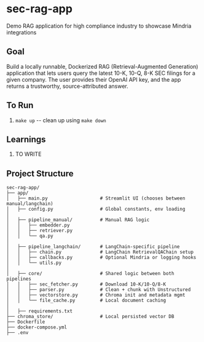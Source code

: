 # sec-rag-app
Demo RAG application for high compliance industry to showcase Mindria integrations

## Goal

Build a locally runnable, Dockerized RAG (Retrieval-Augmented Generation) application that lets users query the latest 10-K, 10-Q, 8-K SEC filings for a given company. The user provides their OpenAI API key, and the app returns a trustworthy, source-attributed answer.

## To Run
1. `make up`
-- clean up using `make down`

## Learnings

1. TO WRITE

## Project Structure

```
sec-rag-app/
├── app/
│   ├── main.py                   # Streamlit UI (chooses between manual/langchain)
│   ├── config.py                 # Global constants, env loading
│
│   ├── pipeline_manual/          # Manual RAG logic
│   │   ├── embedder.py
│   │   ├── retriever.py
│   │   └── qa.py
│
│   ├── pipeline_langchain/       # LangChain-specific pipeline
│   │   ├── chain.py              # LangChain RetrievalQAChain setup
│   │   ├── callbacks.py          # Optional Mindria or logging hooks
│   │   └── utils.py
│
│   ├── core/                     # Shared logic between both pipelines
│   │   ├── sec_fetcher.py        # Download 10-K/10-Q/8-K
│   │   ├── parser.py             # Clean + chunk with Unstructured
│   │   ├── vectorstore.py        # Chroma init and metadata mgmt
│   │   └── file_cache.py         # Local document caching
│
│   ├── requirements.txt
├── chroma_store/                 # Local persisted vector DB
├── Dockerfile
├── docker-compose.yml
├── .env
```

